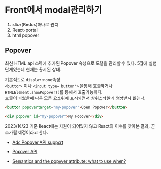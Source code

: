 # Front에서 modal관리하기

1. slice(Redux)하나로 관리
2. React-portal
3. html popover

## Popover

최신 HTML api 스펙에 추가된 Popover 속성으로 모달을 관리할 수 있다.
5월에 실험단계였는데 현재는 출시된 상태.

기본적으로 `display:none`속성  
`<button>` 이나 `<input type='button'>` 을통해 호출하거나 `HTMLElement.showPopover()`를 통해서 호출가능하다.  
호출이 되었을때 다른 모든 요소위에 표시되면서 상위스타일에 영향받지 않는다.

```html
<button popovertarget="my-popover">Open Popover</button>

<div popover id="my-popover">My Popover</div>
```

2023/10/23 기준 React에는 지원이 되어있지 않고 React의 이슈를 찾아본 결과,
곧 추가될 예정이라고 한다.

- [Add Popover API support](https://github.com/facebook/react/compare/dddfe688206dafa5646550d351eb9a8e9c53654a...3578155879917d837d8a2cd7112ba6e5386dd52b)

- [Popover API](https://developer.mozilla.org/en-US/docs/Web/API/Popover_API)
- [Semantics and the popover attribute: what to use when?](https://hidde.blog/popover-semantics/)
